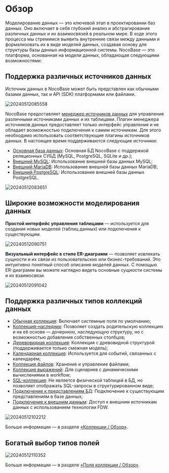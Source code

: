 # Обзор

Моделирование данных — это ключевой этап в проектировании баз данных. 
Оно включает в себя глубокий анализ и абстрагирование различных данных и их взаимосвязей в реальном мире. 
В ходе этого процесса мы стремимся выявить внутренние связи между данными и формализовать их в виде моделей данных, 
создавая основу для структуры базы данных информационной системы. 
NocoBase — это платформа, основанная на модели данных, обладающая следующими возможностями:

## Поддержка различных источников данных

Источник данных в NocoBase может быть представлен как обычными базами данных, 
так и API (SDK) платформами или файлами.

![20240512085558](https://static-docs.nocobase.com/20240512085558.png)

NocoBase предоставляет [менеджер источников данных](/handbook/data-source-manager) для управления различными источниками данных и их таблицами.
Плагин менеджера источников данных предоставляет только интерфейс управления и не обладает возможностью подключения к самим источникам. 
Для этого необходимо использовать соответствующие плагины источников данных. 
В настоящее время поддерживаются следующие источники:

- [Основная база данных](/handbook/data-source-main): Основная БД NocoBase с поддержкой реляционных СУБД (MySQL, PostgreSQL, SQLite и др.);
- [Внешний MySQL](/handbook/data-source-external-mysql): Использование внешней базы данных MySQL;
- [Внешний MariaDB](/handbook/data-source-external-mariadb): Использование внешней базы данных MariaDB;
- [Внешний PostgreSQL](/handbook/data-source-external-postgres): Использование внешней базы данных PostgreSQL.

![20240512083651](https://static-docs.nocobase.com/20240512083651.png)

## Широкие возможности моделирования данных

**Простой интерфейс управления таблицами** — используется для создания новых моделей (таблиц данных) или подключения к существующим.

![20240512090751](https://static-docs.nocobase.com/20240512090751.png)

**Визуальный интерфейс в стиле ER-диаграмм** — позволяет извлекать сущности и их связи из пользовательских или бизнес-требований. 
Это интуитивно понятный способ описания моделей данных. 
С помощью ER-диаграмм вы можете наглядно видеть основные сущности системы и их взаимосвязи.

![20240512091042](https://static-docs.nocobase.com/20240410075906.png)

## Поддержка различных типов коллекций данных

- [Обычная коллекция](/handbook/data-source-main/general-collection): Включает системные поля по умолчанию;
- [Коллекция-наследник](/handbook/data-source-main/inheritance-collection): Позволяет создать родительскую коллекцию и на её основе — дочернюю, наследующую структуру, но с возможностью добавления собственных столбцов;
- [Деревовидная коллекция](/handbook/collection-tree): Коллекция с древовидной структурой (поддерживается только смежная модель);
- [Календарная коллекция](/handbook/calendar/calendar-collection): Используется для событий, связанных с календарём;
- [Коллекция файлов](/handbook/file-manager/file-collection): Хранение и управление файлами;
- [Коллекция выражений](/handbook/workflow-dynamic-calculation/expression): Для сценариев с динамическими вычислениями в workflow;
- [SQL-коллекция](/handbook/collection-sql): Не является физической таблицей в БД, но позволяет отображать SQL-запросы в структурированном виде;
- [Подключение к представлениям БД](/handbook/collection-view): Подключение к существующим представлениям в базе данных;
- [Подключение к внешним данным](/handbook/collection-fdw): Доступ к внешним источникам данных с использованием технологии FDW.

![20240512102212](https://static-docs.nocobase.com/20240512102212.png)

Больше информации — в разделе [«Коллекции / Обзор»](/handbook/data-modeling/collection).

## Богатый выбор типов полей

![20240512110352](https://static-docs.nocobase.com/20240512110352.png)

Больше информации — в разделе [«Поля коллекции / Обзор»](/handbook/data-modeling/collection-fields).
